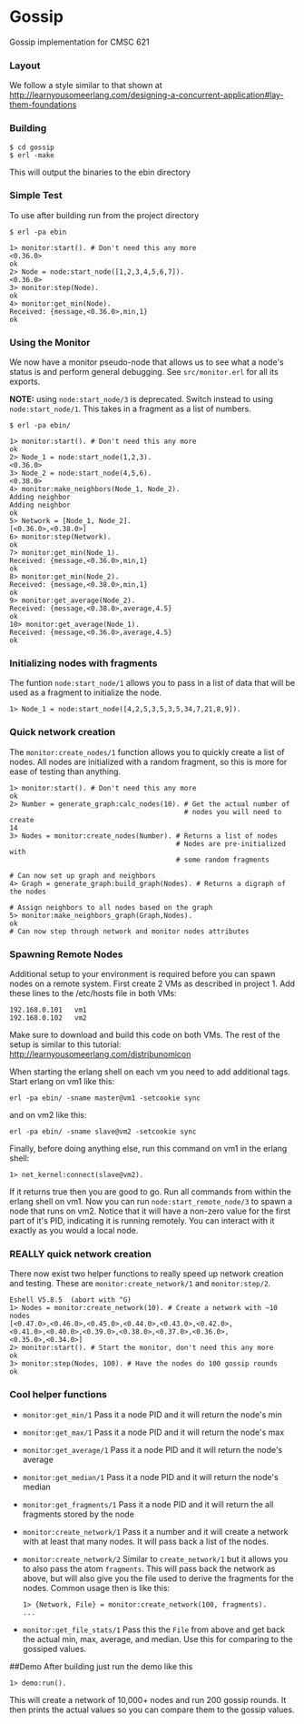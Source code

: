 # Gossip

Gossip implementation for CMSC 621

### Layout
We follow a style similar to that shown at 
http://learnyousomeerlang.com/designing-a-concurrent-application#lay-them-foundations

### Building

    $ cd gossip
    $ erl -make

This will output the binaries to the ebin directory

### Simple Test

To use after building run from the project directory
    
    $ erl -pa ebin

    1> monitor:start(). # Don't need this any more
    <0.36.0>
    ok
    2> Node = node:start_node([1,2,3,4,5,6,7]).
    <0.36.0>
    3> monitor:step(Node).
    ok
    4> monitor:get_min(Node).
    Received: {message,<0.36.0>,min,1}
    ok

### Using the Monitor
We now have a monitor pseudo-node that allows us to see what a node's status is
and perform general debugging. See ``src/monitor.erl`` for all its exports.

**NOTE:** using ``node:start_node/3`` is deprecated. Switch instead to using 
``node:start_node/1``. This takes in a fragment as a list of numbers.

    $ erl -pa ebin/

    1> monitor:start(). # Don't need this any more
    ok
    2> Node_1 = node:start_node(1,2,3).
    <0.36.0>
    3> Node_2 = node:start_node(4,5,6).
    <0.38.0>
    4> monitor:make_neighbors(Node_1, Node_2).
    Adding neighbor
    Adding neighbor
    ok
    5> Network = [Node_1, Node_2].
    [<0.36.0>,<0.38.0>]
    6> monitor:step(Network).
    ok
    7> monitor:get_min(Node_1).               
    Received: {message,<0.36.0>,min,1}
    ok
    8> monitor:get_min(Node_2).
    Received: {message,<0.38.0>,min,1}
    ok
    9> monitor:get_average(Node_2).
    Received: {message,<0.38.0>,average,4.5}
    ok
    10> monitor:get_average(Node_1).
    Received: {message,<0.36.0>,average,4.5}
    ok

### Initializing nodes with fragments
The funtion ``node:start_node/1`` allows you to pass in a list of data that
will be used as a fragment to initialize the node.

    1> Node_1 = node:start_node([4,2,5,3,5,3,5,34,7,21,8,9]).

### Quick network creation
The ``monitor:create_nodes/1`` function allows you to quickly create a list of
nodes. All nodes are initialized with a random fragment, so this is more for
ease of testing than anything.

    1> monitor:start(). # Don't need this any more
    ok
    2> Number = generate_graph:calc_nodes(10). # Get the actual number of
                                               # nodes you will need to create
    14
    3> Nodes = monitor:create_nodes(Number). # Returns a list of nodes
                                             # Nodes are pre-initialized with 
                                             # some random fragments

    # Can now set up graph and neighbors
    4> Graph = generate_graph:build_graph(Nodes). # Returns a digraph of the nodes

    # Assign neighbors to all nodes based on the graph
    5> monitor:make_neighbors_graph(Graph,Nodes). 
    ok
    # Can now step through network and monitor nodes attributes

### Spawning Remote Nodes
Additional setup to your environment is required before you can spawn nodes 
on a remote system. First create 2 VMs as described in project 1. Add these 
lines to the /etc/hosts file in both VMs:

    192.168.0.101	vm1
    192.168.0.102	vm2

Make sure to download and build this code on both VMs. The rest of the setup 
is similar to this tutorial: http://learnyousomeerlang.com/distribunomicon

When starting the erlang shell on each vm you need to add additional tags. 
Start erlang on vm1 like this:

    erl -pa ebin/ -sname master@vm1 -setcookie sync

and on vm2 like this:

    erl -pa ebin/ -sname slave@vm2 -setcookie sync

Finally, before doing anything else, run this command on vm1 in the erlang shell:

    1> net_kernel:connect(slave@vm2).

If it returns true then you are good to go. Run all commands from within the 
erlang shell on vm1. Now you can run ``node:start_remote_node/3`` to spawn a 
node that runs on vm2. Notice that it will have a non-zero value for the first 
part of it's PID, indicating it is running remotely. You can interact with it 
exactly as you would a local node.

### REALLY quick network creation
There now exist two helper functions to really speed up network creation and 
testing. These are ``monitor:create_network/1`` and ``monitor:step/2``. 

    Eshell V5.8.5  (abort with ^G)
    1> Nodes = monitor:create_network(10). # Create a network with ~10 nodes
    [<0.47.0>,<0.46.0>,<0.45.0>,<0.44.0>,<0.43.0>,<0.42.0>,
    <0.41.0>,<0.40.0>,<0.39.0>,<0.38.0>,<0.37.0>,<0.36.0>,
    <0.35.0>,<0.34.0>]
    2> monitor:start(). # Start the monitor, don't need this any more
    ok
    3> monitor:step(Nodes, 100). # Have the nodes do 100 gossip rounds
    ok

### Cool helper functions
* ``monitor:get_min/1`` Pass it a node PID and it will return the node's min
* ``monitor:get_max/1`` Pass it a node PID and it will return the node's max
* ``monitor:get_average/1`` Pass it a node PID and it will return the node's 
    average
* ``monitor:get_median/1`` Pass it a node PID and it will return the node's 
    median
* ``monitor:get_fragments/1`` Pass it a node PID and it will return the all 
    fragments stored by the node
* ``monitor:create_network/1`` Pass it a number and it will create a network
    with at least that many nodes. It will pass back a list of the nodes.
* ``monitor:create_network/2`` Similar to ``create_network/1`` but it allows
    you to also pass the atom ``fragments``. This will pass back the network
    as above, but will also give you the file used to derive the fragments
    for the nodes. Common usage then is like this:
    ```
    1> {Network, File} = monitor:create_network(100, fragments).
    ...
    ```

* ``monitor:get_file_stats/1`` Pass this the ``File`` from above and get back
    the actual min, max, average, and median. Use this for comparing to the 
    gossiped values.

##Demo
After building just run the demo like this

    1> demo:run().

This will create a network of 10,000+ nodes and run 200 gossip rounds. It
then prints the actual values so you can compare them to the gossip values.
